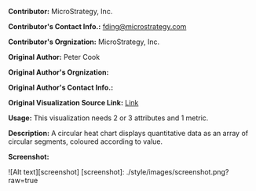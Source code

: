 **Contributor:** MicroStrategy, Inc.

**Contributor's Contact Info.:** <fding@microstrategy.com>

**Contributor's Orgnization:** MicroStrategy, Inc.

**Original Author:** Peter Cook

**Original Author's Orgnization:**

**Original Author's Contact Info.:** 

**Original Visualization Source Link:** <a href = "http://prcweb.co.uk/lab/circularheat/" target = "_blank">Link</a>

**Usage:** This visualization needs 2 or 3 attributes and 1 metric.

**Description:** A circular heat chart displays quantitative data as an array of circular segments, coloured according to value.

**Screenshot:**

![Alt text][screenshot]
[screenshot]: ./style/images/screenshot.png?raw=true
